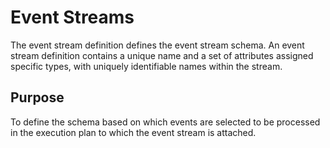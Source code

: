 # Event Streams
The event stream definition defines the event stream schema. An event stream definition contains a unique name and a set of attributes assigned specific types, with uniquely identifiable names within the stream.

## Purpose
To define the schema based on which events are selected to be processed in the execution plan to which the event stream is attached.
